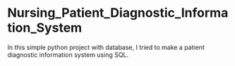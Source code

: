 # Nursing_Patient_Diagnostic_Information_System
 In this simple python project with database, I tried to make a patient diagnostic information system using SQL.
